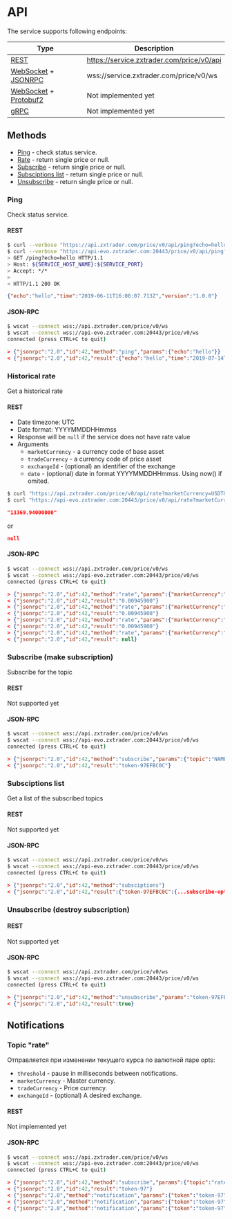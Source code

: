 # API
The service supports following endpoints:

| Type                                                                                                                          | Description                               |
|-------------------------------------------------------------------------------------------------------------------------------|-------------------------------------------|
| [REST](https://en.wikipedia.org/wiki/Representational_state_transfer)                                                         | https://service.zxtrader.com/price/v0/api |
| [WebSocket](https://en.wikipedia.org/wiki/WebSocket) + [JSONRPC](https://www.jsonrpc.org/specification)                       | wss://service.zxtrader.com/price/v0/ws    |
| [WebSocket](https://en.wikipedia.org/wiki/WebSocket) + [Protobuf2](https://developers.google.com/protocol-buffers/docs/proto) | Not implemented yet                       |
| [gRPC](https://grpc.io/)                                                                                                      | Not implemented yet                       |

## Methods
* [Ping](#ping) - check status service.
* [Rate](#Historical-rate) - return single price or null.
* [Subscribe](#Subscribe-(make-subscription)) - return single price or null.
* [Subsсiptions list](#Subsсiptions-list) - return single price or null.
* [Unsubscribe](#Unsubscribe-(destroy-subscription)) - return single price or null.

### Ping
Check status service.
#### REST
```bash
$ curl --verbose "https://api.zxtrader.com/price/v0/api/ping?echo=hello"
$ curl --verbose "https://api-evo.zxtrader.com:20443/price/v0/api/ping?echo=hello"
> GET /ping?echo=hello HTTP/1.1
> Host: ${SERVICE_HOST_NAME}:${SERVICE_PORT}
> Accept: */*
>
< HTTP/1.1 200 OK
```
```json
{"echo":"hello","time":"2019-06-11T16:08:07.713Z","version":"1.0.0"}
```
#### JSON-RPC
```bash
$ wscat --connect wss://api.zxtrader.com/price/v0/ws
$ wscat --connect wss://api-evo.zxtrader.com:20443/price/v0/ws
connected (press CTRL+C to quit)
```
```json
> {"jsonrpc":"2.0","id":42,"method":"ping","params":{"echo":"hello"}}
< {"jsonrpc":"2.0","id":42,"result":{"echo":"hello","time":"2019-07-14T22:15:38.410Z","version":"0.0.17"}}
```

### Historical rate
Get a historical rate
#### REST
* Date timezone: UTC
* Date format: YYYYMMDDHHmmss
* Response will be `null` if the service does not have rate value
* Arguments
  * `marketCurrency` - a currency code of base asset
  * `tradeCurrency` - a currency code of price asset
  * `exchangeId` - (optional) an identifier of the exchange
  * `date` - (optional) date in format YYYYMMDDHHmmss. Using now() if omited.
```bash
$ curl "https://api.zxtrader.com/price/v0/api/rate?marketCurrency=USDT&tradeCurrency=BTC&exchangeId=BINANCE&date=20190627002015"
$ curl "https://api-evo.zxtrader.com:20443/price/v0/api/rate?marketCurrency=USDT&tradeCurrency=BTC&exchangeId=BINANCE&date=20190627002015"
```
```json
"13369.94000000"
```
or
```json
null
```
#### JSON-RPC
```bash
$ wscat --connect wss://api.zxtrader.com/price/v0/ws
$ wscat --connect wss://api-evo.zxtrader.com:20443/price/v0/ws
connected (press CTRL+C to quit)
```
```json
> {"jsonrpc":"2.0","id":42,"method":"rate","params":{"marketCurrency":"USDT","tradeCurrency":"BTC","exchangeId":"BINANCE","date":"2019-07-01T10:20:33Z"}}
< {"jsonrpc":"2.0","id":42,"result":"0.00945900"}
> {"jsonrpc":"2.0","id":42,"method":"rate","params":{"marketCurrency":"USDT","tradeCurrency":"BTC","date":"2019-07-01T10:20:33Z"}}
< {"jsonrpc":"2.0","id":42,"result":"0.00945900"}
> {"jsonrpc":"2.0","id":42,"method":"rate","params":{"marketCurrency":"USDT","tradeCurrency":"BTC"}}
< {"jsonrpc":"2.0","id":42,"result":"0.00945900"}
> {"jsonrpc":"2.0","id":42,"method":"rate","params":{"marketCurrency":"WRONG_COIN","tradeCurrency":"BAD_COIN"}}
< {"jsonrpc":"2.0","id":42,"result": null}
```

### Subscribe (make subscription)
Subscribe for the topic
#### REST
Not supported yet
#### JSON-RPC
```bash
$ wscat --connect wss://api.zxtrader.com/price/v0/ws
$ wscat --connect wss://api-evo.zxtrader.com:20443/price/v0/ws
connected (press CTRL+C to quit)
```
```json
> {"jsonrpc":"2.0","id":42,"method":"subscribe","params":{"topic":"NAME_OF_TOPIC",opts:{...TOPIC's opts...}}}
< {"jsonrpc":"2.0","id":42,"result":"token-97EFBC0C"}
```

### Subsсiptions list
Get a list of the subscribed topics
#### REST
Not supported yet
#### JSON-RPC
```bash
$ wscat --connect wss://api.zxtrader.com/price/v0/ws
$ wscat --connect wss://api-evo.zxtrader.com:20443/price/v0/ws
connected (press CTRL+C to quit)
```
```json
> {"jsonrpc":"2.0","id":42,"method":"subsсiptions"}
< {"jsonrpc":"2.0","id":42,"result":{"token-97EFBC0C":{...subscribe-opts...},"token-9926BCAC":{...subscribe-opts...}}}
```

### Unsubscribe (destroy subscription)
#### REST
Not supported yet
#### JSON-RPC
```bash
$ wscat --connect wss://api.zxtrader.com/price/v0/ws
$ wscat --connect wss://api-evo.zxtrader.com:20443/price/v0/ws
connected (press CTRL+C to quit)
```
```json
> {"jsonrpc":"2.0","id":42,"method":"unsubscribe","params":"token-97EFBC0C"}
< {"jsonrpc":"2.0","id":42,"result":true}
```

## Notifications

### Topic "rate"
Отправляется при изменении текущего курса по валютной паре
opts:
* `threshold` - pause in milliseconds between notifications.
* `marketCurrency` - Master currency.
* `tradeCurrency` - Price currency.
* `exchangeId` - (optional) A desired exchange.
#### REST
Not implemented yet
#### JSON-RPC
```bash
$ wscat --connect wss://api.zxtrader.com/price/v0/ws
$ wscat --connect wss://api-evo.zxtrader.com:20443/price/v0/ws
connected (press CTRL+C to quit)
```
```json
> {"jsonrpc":"2.0","id":42,"method":"subscribe","params":{"topic":"rate","threshold":250,"opts":{"marketCurrency":"USD","tradeCurrency":"BTC"}}}
< {"jsonrpc":"2.0","id":42,"result":"token-97"}
< {"jsonrpc":"2.0","method":"notification","params":{"token":"token-97","data":{"date":"2019-06-11T16:41:29.502Z","rate":"7993.42"}}}
< {"jsonrpc":"2.0","method":"notification","params":{"token":"token-97","data":{"date":"2019-06-11T16:41:29.752Z","rate":"7996.11"}}}
< {"jsonrpc":"2.0","method":"notification","params":{"token":"token-97","data":{"date":"2019-06-11T16:41:30.002Z","rate":"7995.26"}}}
```
